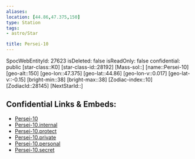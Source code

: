 ```yaml
---
aliases: 
location: [44.86,47.375,150]
type: Station
tags:
- astro/Star

title: Persei-10
---
```

SpocWebEntityId: 27623
isDeleted: false
isReadOnly: false
confidential: public
[star-class::K0]
[star-class-id::28192]
[Mass-sol::]
[name::Persei-10]
[geo-alt::150]
[geo-lon::47.375]
[geo-lat::44.86]
[geo-lon-v::0.017]
[geo-lat-v::-0.15]
[bright-min::38]
[bright-max::38]
[Zodiac-index::10]
[ZodiacId::28145]
[NextStarId::]



## Confidential Links & Embeds: 
- [Persei-10](../../../_public/astro/Star/Persei-10.md) 
- [Persei-10.internal](../../../_internal/astro/Star/Persei-10.internal.md) 
- [Persei-10.protect](../../../_protect/astro/Star/Persei-10.protect.md) 
- [Persei-10.private](../../../_private/astro/Star/Persei-10.private.md) 
- [Persei-10.personal](../../../_personal/astro/Star/Persei-10.personal.md) 
- [Persei-10.secret](../../../_secret/astro/Star/Persei-10.secret.md) 
